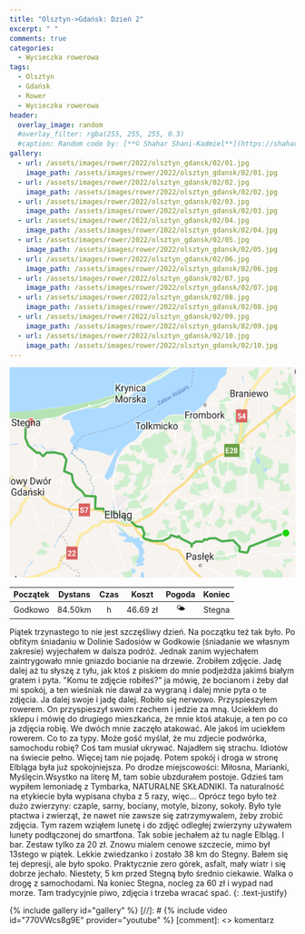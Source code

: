 ```yaml
---
title: "Olsztyn->Gdańsk: Dzień 2"
excerpt: " "
comments: true
categories:
  - Wycieczka rowerowa
tags:
  - Olsztyn
  - Gdańsk
  - Rower  
  - Wycieczka rowerowa
header:
  overlay_image: random
  #overlay_filter: rgba(255, 255, 255, 0.3)
  #caption: Random code by: [**© Shahar Shani-Kadmiel**](https://shaharkadmiel.github.io)"
gallery:
  - url: /assets/images/rower/2022/olsztyn_gdansk/02/01.jpg
    image_path: /assets/images/rower/2022/olsztyn_gdansk/02/01.jpg
  - url: /assets/images/rower/2022/olsztyn_gdansk/02/02.jpg
    image_path: /assets/images/rower/2022/olsztyn_gdansk/02/02.jpg
  - url: /assets/images/rower/2022/olsztyn_gdansk/02/03.jpg
    image_path: /assets/images/rower/2022/olsztyn_gdansk/02/03.jpg
  - url: /assets/images/rower/2022/olsztyn_gdansk/02/04.jpg
    image_path: /assets/images/rower/2022/olsztyn_gdansk/02/04.jpg
  - url: /assets/images/rower/2022/olsztyn_gdansk/02/05.jpg
    image_path: /assets/images/rower/2022/olsztyn_gdansk/02/05.jpg
  - url: /assets/images/rower/2022/olsztyn_gdansk/02/06.jpg
    image_path: /assets/images/rower/2022/olsztyn_gdansk/02/06.jpg
  - url: /assets/images/rower/2022/olsztyn_gdansk/02/07.jpg
    image_path: /assets/images/rower/2022/olsztyn_gdansk/02/07.jpg
  - url: /assets/images/rower/2022/olsztyn_gdansk/02/08.jpg
    image_path: /assets/images/rower/2022/olsztyn_gdansk/02/08.jpg
  - url: /assets/images/rower/2022/olsztyn_gdansk/02/09.jpg
    image_path: /assets/images/rower/2022/olsztyn_gdansk/02/09.jpg
  - url: /assets/images/rower/2022/olsztyn_gdansk/02/10.jpg
    image_path: /assets/images/rower/2022/olsztyn_gdansk/02/10.jpg
---
```

![mapka](/assets/images/rower/2022/olsztyn_gdansk/02/mapka.png)

|Początek|Dystans|Czas|Koszt|Pogoda|Koniec|
|:---:|:---:|:---:|:---:|:---:|:---:|
|Godkowo|84.50km| h|46.69 zł|🌤️|Stegna|

Piątek trzynastego to nie jest szczęśliwy dzień. Na początku też tak było. Po obfitym śniadaniu w Dolinie Sadosiów w Godkowie (śniadanie we własnym zakresie) wyjechałem w dalsza podróż. Jednak zanim wyjechałem zaintrygowało mnie gniazdo bocianie na drzewie. Zrobiłem zdjęcie. Jadę dalej aż tu słyszę z tyłu, jak ktoś z piskiem do mnie podjeżdża jakimś białym gratem i pyta. "Komu te zdjęcie robiłeś?" ja mówię, że bocianom i żeby dał mi spokój, a ten wieśniak nie dawał za wygraną i dalej mnie pyta o te zdjęcia. Ja dalej swoje i jadę dalej. Robiło się nerwowo. Przyspieszyłem rowerem. On przyspieszył swoim rzechem i jedzie za mną. Uciekłem do sklepu i mówię do drugiego mieszkańca, że mnie ktoś atakuje, a ten po co ja zdjęcia robię. We dwóch mnie zaczęło atakować. Ale jakoś im uciekłem rowerem. Co to za typy. Może gość myślał, że mu zdjecie podwórka, samochodu robię? Coś tam musiał ukrywać. Najadłem się strachu. Idiotów na świecie pełno. Więcej tam nie pojadę. Potem spokój i droga w stronę Elbląga była już spokojniejsza. Po drodze miejscowości: Miłosna, Marianki, Myślęcin.Wsystko na literę M, tam sobie ubzdurałem postoje. Gdzieś tam wypiłem lemoniadę z Tymbarka, NATURALNE SKŁADNIKI. Ta naturalność na etykiecie była wypisana chyba z 5 razy, więc...  Oprócz tego było też dużo zwierzyny: czaple, sarny, bociany, motyle, bizony, sokoły. Było tyle ptactwa i zwierząt, że nawet nie zawsze się zatrzymywalem, żeby zrobić zdjęcia. Tym razem wziąłem lunetę i do zdjęć odległej zwierzyny używałem lunety podłączonej do smartfona. Tak sobie jechałem aż tu nagle Elbląg. I bar. Zestaw tylko za 20 zł. Znowu mialem cenowe szczecie, mimo był 13stego w piątek. Lekkie zwiedzanko i zostało 38 km do Stegny. Bałem się tej depresji, ale było spoko. Praktycznie zero górek, asfalt, mały wiatr i się dobrze jechało. Niestety, 5 km przed Stegną było średnio ciekawie. Walka o drogę z samochodami. Na koniec Stegna, nocleg za 60 zł i wypad nad morze. Tam tradycyjnie piwo, zdjęcia i trzeba wracać spać. 
{: .text-justify}

{% include gallery id="gallery" %}
[//]: #  {% include video id="770VWcs8g9E" provider="youtube" %}
[comment]: <> komentarz

